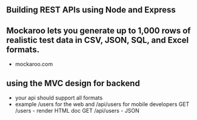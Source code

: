 ## Building REST APIs using Node and Express
## Mockaroo lets you generate up to 1,000 rows of realistic test data in CSV, JSON, SQL, and Excel formats.
- mockaroo.com

## using the MVC design for backend
- your api should support all formats
- example /users for the web and /api/users for mobile developers
GET /users - render HTML doc
GET /api/users - JSON